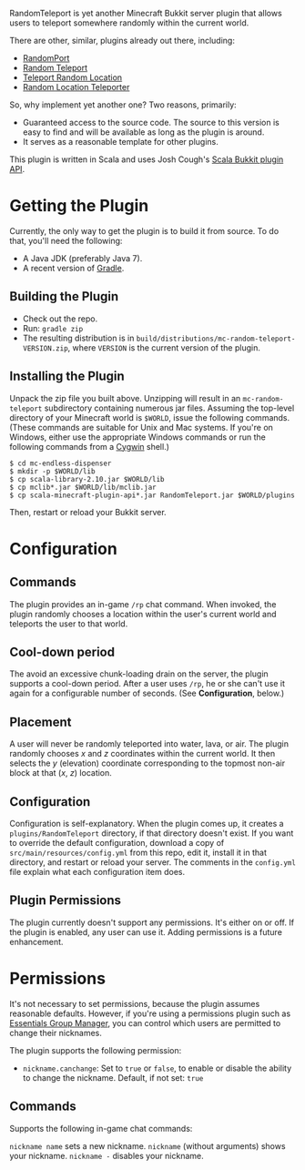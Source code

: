 RandomTeleport is yet another Minecraft Bukkit server plugin that allows
users to teleport somewhere randomly within the current world.

There are other, similar, plugins already out there, including:

* [RandomPort](http://dev.bukkit.org/bukkit-plugins/randomport/)
* [Random Teleport](http://dev.bukkit.org/bukkit-plugins/random-teleport/)
* [Teleport Random Location](http://dev.bukkit.org/bukkit-plugins/teleport-random-location/)
* [Random Location Teleporter](http://dev.bukkit.org/bukkit-plugins/randomlocationteleporter/)

So, why implement yet another one? Two reasons, primarily:

* Guaranteed access to the source code. The source to this version is
  easy to find and will be available as long as the plugin is around.
* It serves as a reasonable template for other plugins.

This plugin is written in Scala and uses Josh Cough's
[Scala Bukkit plugin API](https://github.com/joshcough/MinecraftPlugins).

# Getting the Plugin

Currently, the only way to get the plugin is to build it from source. To do
that, you'll need the following:

* A Java JDK (preferably Java 7).
* A recent version of [Gradle](http://gradle.org).

## Building the Plugin

* Check out the repo.
* Run: `gradle zip`
* The resulting distribution is in `build/distributions/mc-random-teleport-VERSION.zip`,
  where `VERSION` is the current version of the plugin.

## Installing the Plugin

Unpack the zip file you built above.  Unzipping will result in an
`mc-random-teleport` subdirectory containing numerous jar files. Assuming the
top-level directory of your Minecraft world is `$WORLD`, issue the following
commands. (These commands are suitable for Unix and Mac systems. If you're on
Windows, either use the appropriate Windows commands or run the following
commands from a [Cygwin](http://www.cygwin.com/) shell.)

    $ cd mc-endless-dispenser
    $ mkdir -p $WORLD/lib
    $ cp scala-library-2.10.jar $WORLD/lib
    $ cp mclib*.jar $WORLD/lib/mclib.jar
    $ cp scala-minecraft-plugin-api*.jar RandomTeleport.jar $WORLD/plugins

Then, restart or reload your Bukkit server.

# Configuration

## Commands

The plugin provides an in-game `/rp` chat command. When invoked, the plugin
randomly chooses a location within the user's current world and teleports
the user to that world.

## Cool-down period

The avoid an excessive chunk-loading drain on the server, the plugin supports
a cool-down period. After a user uses `/rp`, he or she can't use it again for
a configurable number of seconds. (See **Configuration**, below.)

## Placement

A user will never be randomly teleported into water, lava, or air. The
plugin randomly chooses _x_ and _z_ coordinates within the current world.
It then selects the _y_ (elevation) coordinate corresponding to the topmost
non-air block at that (_x_, _z_) location.

## Configuration

Configuration is self-explanatory. When the plugin comes up, it creates
a `plugins/RandomTeleport` directory, if that directory doesn't exist. If
you want to override the default configuration, download a copy of
`src/main/resources/config.yml` from this repo, edit it, install it in that
directory, and restart or reload your server. The comments in the `config.yml`
file explain what each configuration item does.

## Plugin Permissions

The plugin currently doesn't support any permissions. It's either on or off.
If the plugin is enabled, any user can use it. Adding permissions is a future
enhancement.

# Permissions

It's not necessary to set permissions, because the plugin assumes
reasonable defaults. However, if you're using a permissions plugin such
as [Essentials Group Manager](http://wiki.ess3.net/wiki/Group_Manager),
you can control which users are permitted to change their nicknames.

The plugin supports the following permission:

- `nickname.canchange`: Set to `true` or `false`, to enable or disable
  the ability to change the nickname. Default, if not set: `true`

## Commands

Supports the following in-game chat commands:

`nickname name` sets a new nickname.
`nickname` (without arguments) shows your nickname.
`nickname -` disables your nickname.

